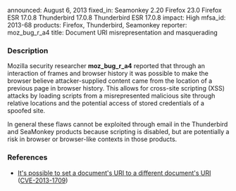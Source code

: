 announced: August 6, 2013
fixed_in: Seamonkey 2.20
          Firefox 23.0
          Firefox ESR 17.0.8
          Thunderbird 17.0.8
          Thunderbird ESR 17.0.8
impact: High
mfsa_id: 2013-68
products: Firefox, Thunderbird, Seamonkey
reporter: moz_bug_r_a4
title: Document URI misrepresentation and masquerading

<h3>Description</h3>

<p>Mozilla security researcher <strong>moz_bug_r_a4</strong> reported that
through an interaction of frames and browser history it was possible to make the
browser believe attacker-supplied content came from the location of a previous
page in browser history. This allows for cross-site scripting (XSS) attacks by
loading scripts from a misrepresented malicious site through relative locations
and the potential access of stored credentials of a spoofed site.</p>

<p class="note">In general these flaws cannot be exploited through email in the
Thunderbird and SeaMonkey products because scripting is disabled, but are
potentially a risk in browser or browser-like contexts in those products.</p>

<h3>References</h3>

<ul>
  <li><a href="https://bugzilla.mozilla.org/show_bug.cgi?id=848253">
        It's possible to set a document's URI to a different document's URI</a>
(<a href="http://cve.mitre.org/cgi-bin/cvename.cgi?name=CVE-2013-1709" class="ex-ref">CVE-2013-1709</a>)</li>
</ul>



